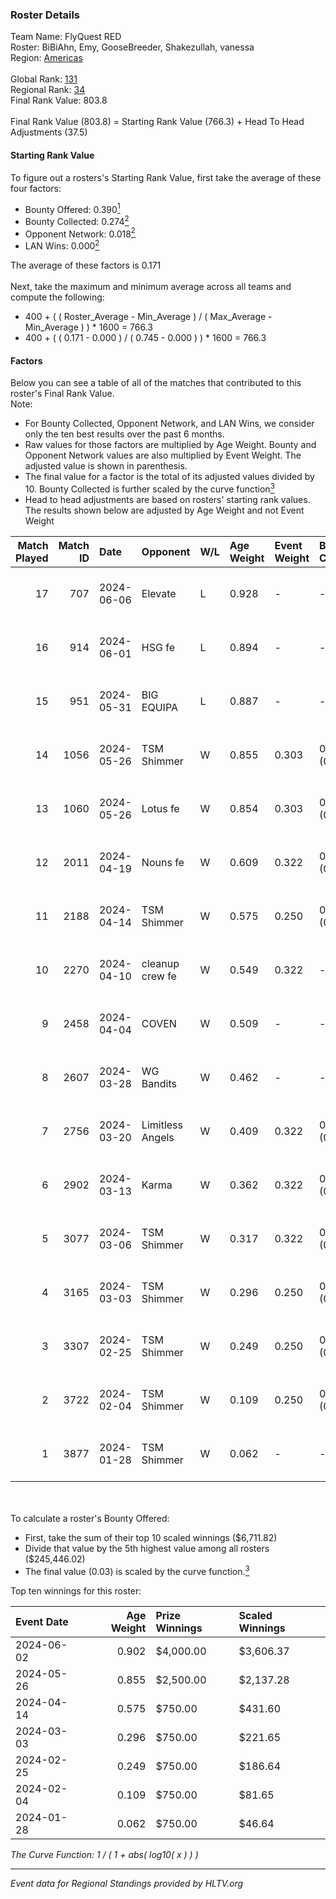 ### Roster Details<br />
Team Name: FlyQuest RED<br />
Roster: BiBiAhn, Emy, GooseBreeder, Shakezullah, vanessa<br />
Region: [Americas]( ../standings_americas.md)<br />
<br />
Global Rank: [131](../standings_global.md)<br />
Regional Rank: [34]( ../standings_americas.md)<br />
Final Rank Value:  803.8<br />
<br />
Final Rank Value (803.8) = Starting Rank Value (766.3) + Head To Head Adjustments (37.5)<br />

#### Starting Rank Value<br />
To figure out a rosters's Starting Rank Value, first take the average of these four factors:<br />
- Bounty Offered: 0.390[<sup>1</sup>](#table2)
- Bounty Collected: 0.274[<sup>2</sup>](#table1)
- Opponent Network: 0.018[<sup>2</sup>](#table1)
- LAN Wins: 0.000[<sup>2</sup>](#table1)

The average of these factors is 0.171<br />
<br />
Next, take the maximum and minimum average across all teams and compute the following:<br />
- 400 + ( ( Roster_Average - Min_Average ) / ( Max_Average - Min_Average ) ) * 1600 = 766.3
- 400 + ( ( 0.171 - 0.000 ) / ( 0.745 - 0.000 ) ) * 1600 = 766.3


#### Factors<br />
Below you can see a table of all of the matches that contributed to this roster's Final Rank Value.<br />
Note:<br />

- For Bounty Collected, Opponent Network, and LAN Wins, we consider only the ten best results over the past 6 months.
- Raw values for those factors are multiplied by Age Weight. Bounty and Opponent Network values are also multiplied by Event Weight. The adjusted value is shown in parenthesis.
- The final value for a factor is the total of its adjusted values divided by 10. Bounty Collected is further scaled by the curve function[<sup>3</sup>](#curveFunction)
- Head to head adjustments are based on rosters' starting rank values. The results shown below are adjusted by Age Weight and not Event Weight
<span id="table1"></span><br />


| Match Played | Match ID | Date       | Opponent         | W/L | Age Weight | Event Weight | Bounty Collected | Opponent Network | LAN Wins  | H2H Adj. | Roster                                           |
| -: | -: | :- | :- | :- | :- | :- | :- | :- | :- | -: | :- |
|           17 |      707 | 2024-06-06 | Elevate          | L   | 0.928      | -            | -                | -                | -         |    -5.71 | BiBiAhn, Emy, GooseBreeder, Shakezullah, vanessa |
|           16 |      914 | 2024-06-01 | HSG fe           | L   | 0.894      | -            | -                | -                | -         |   -10.74 | BiBiAhn, Emy, GooseBreeder, Kaoday, vanessa      |
|           15 |      951 | 2024-05-31 | BIG EQUIPA       | L   | 0.887      | -            | -                | -                | -         |   -13.47 | BiBiAhn, Emy, GooseBreeder, Kaoday, vanessa      |
|           14 |     1056 | 2024-05-26 | TSM Shimmer      | W   | 0.855      | 0.303        | 0.028 (0.007)    | 0.217 (0.056)    | 0 (0.000) |    11.61 | BiBiAhn, Emy, GooseBreeder, Kaoday, vanessa      |
|           13 |     1060 | 2024-05-26 | Lotus fe         | W   | 0.854      | 0.303        | 0.007 (0.002)    | 0.041 (0.011)    | 0 (0.000) |     8.04 | BiBiAhn, Emy, GooseBreeder, Kaoday, vanessa      |
|           12 |     2011 | 2024-04-19 | Nouns fe         | W   | 0.609      | 0.322        | 0.003 (0.001)    | -                | 0 (0.000) |     3.65 | BiBiAhn, Emy, GooseBreeder, Kaoday, vanessa      |
|           11 |     2188 | 2024-04-14 | TSM Shimmer      | W   | 0.575      | 0.250        | 0.028 (0.004)    | 0.217 (0.031)    | 0 (0.000) |     7.97 | BiBiAhn, Emy, GooseBreeder, Kaoday, vanessa      |
|           10 |     2270 | 2024-04-10 | cleanup crew fe  | W   | 0.549      | 0.322        | -                | 0.032 (0.006)    | 0 (0.000) |     5.13 | BiBiAhn, Emy, GooseBreeder, Kaoday, vanessa      |
|            9 |     2458 | 2024-04-04 | COVEN            | W   | 0.509      | -            | -                | -                | 0 (0.000) |     2.97 | BiBiAhn, Emy, GooseBreeder, Kaoday, vanessa      |
|            8 |     2607 | 2024-03-28 | WG Bandits       | W   | 0.462      | -            | -                | -                | 0 (0.000) |     4.35 | BiBiAhn, Emy, GooseBreeder, Kaoday, vanessa      |
|            7 |     2756 | 2024-03-20 | Limitless Angels | W   | 0.409      | 0.322        | 0.004 (0.001)    | 0.070 (0.009)    | 0 (0.000) |     4.62 | BiBiAhn, Emy, GooseBreeder, Kaoday, vanessa      |
|            6 |     2902 | 2024-03-13 | Karma            | W   | 0.362      | 0.322        | 0.006 (0.001)    | 0.100 (0.012)    | 0 (0.000) |     4.24 | BiBiAhn, Emy, GooseBreeder, Kaoday, vanessa      |
|            5 |     3077 | 2024-03-06 | TSM Shimmer      | W   | 0.317      | 0.322        | 0.028 (0.003)    | 0.217 (0.022)    | 0 (0.000) |     4.42 | BiBiAhn, Emy, GooseBreeder, Kaoday, vanessa      |
|            4 |     3165 | 2024-03-03 | TSM Shimmer      | W   | 0.296      | 0.250        | 0.028 (0.002)    | 0.217 (0.016)    | -         |     4.23 | BiBiAhn, Emy, GooseBreeder, Kaoday, vanessa      |
|            3 |     3307 | 2024-02-25 | TSM Shimmer      | W   | 0.249      | 0.250        | 0.028 (0.002)    | 0.217 (0.014)    | -         |     3.65 | BiBiAhn, Emy, GooseBreeder, Kaoday, vanessa      |
|            2 |     3722 | 2024-02-04 | TSM Shimmer      | W   | 0.109      | 0.250        | 0.028 (0.001)    | 0.217 (0.006)    | -         |     1.61 | BiBiAhn, Emy, GooseBreeder, Kaoday, vanessa      |
|            1 |     3877 | 2024-01-28 | TSM Shimmer      | W   | 0.062      | -            | -                | -                | -         |     0.93 | BiBiAhn, Emy, GooseBreeder, Kaoday, vanessa      |

<br />
<span id="table2"></span><br />
To calculate a roster's Bounty Offered:<br />

- First, take the sum of their top 10 scaled winnings ($6,711.82)
- Divide that value by the 5th highest value among all rosters ($245,446.02)
- The final value (0.03) is scaled by the curve function.[<sup>3</sup>](#curveFunction)

Top ten winnings for this roster:<br />

| Event Date | Age Weight | Prize Winnings | Scaled Winnings |
| :- | -: | :- | :- |
| 2024-06-02 |      0.902 | $4,000.00      | $3,606.37       |
| 2024-05-26 |      0.855 | $2,500.00      | $2,137.28       |
| 2024-04-14 |      0.575 | $750.00        | $431.60         |
| 2024-03-03 |      0.296 | $750.00        | $221.65         |
| 2024-02-25 |      0.249 | $750.00        | $186.64         |
| 2024-02-04 |      0.109 | $750.00        | $81.65          |
| 2024-01-28 |      0.062 | $750.00        | $46.64          |


<span id="curveFunction"></span>_The Curve Function: 1 / ( 1 + abs( log10( x ) ) )_<br />

---
_Event data for Regional Standings provided by HLTV.org_<br />
